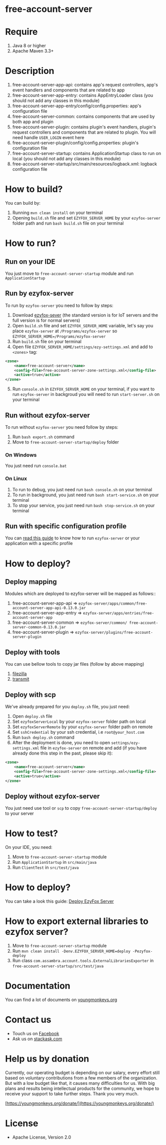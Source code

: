 
# free-account-server

# Require

1. Java 8 or higher
2. Apache Maven 3.3+

# Description

1. free-account-server-app-api: contains app's request controllers, app's event handlers and components that are related to
   app
2. free-account-server-app-entry: contains AppEntryLoader class (you should not add any classes in this module)
3. free-account-server-app-entry/config/config.properties: app's configuration file
4. free-account-server-common: contains components that are used by both app and plugin
5. free-account-server-plugin: contains plugin's event handlers, plugin's request controllers and components that are related
   to plugin. You will need handle `USER_LOGIN` event here
6. free-account-server-plugin/config/config.properties: plugin's configuration file
7. free-account-server-startup: contains ApplicationStartup class to run on local (you should not add any classes in this
   module)
8. free-account-server-startup/src/main/resources/logback.xml: logback configuration file

# How to build?

You can build by:

1. Running `mvn clean install` on your terminal
2. Opening `build.sh` file and set `EZYFOX_SERVER_HOME` by your `ezyfox-server` folder path and run `bash build.sh` file
   on your terminal

# How to run?

## Run on your IDE

You just move to `free-account-server-startup` module and run `ApplicationStartup`

## Run by ezyfox-server

To run by `ezyfox-server` you need to follow by steps:

1. Download [ezyfox-sever](https://resources.tvd12.com/) (the standard version is for IoT servers and the full version
   is for normal servers)
2. Open `build.sh` file and set `EZYFOX_SERVER_HOME` variable, let's say you place `ezyfox-server`
   at `/Programs/ezyfox-server` so `EZYFOX_SERVER_HOME=/Programs/ezyfox-server`
3. Run `build.sh` file on your terminal
4. Open file `EZYFOX_SERVER_HOME/settings/ezy-settings.xml` and add to `<zones>` tag:

```xml
<zone>
	<name>free-account-server</name>
	<config-file>free-account-server-zone-settings.xml</config-file>
	<active>true</active>
</zone>
```

5. Run `console.sh` in `EZYFOX_SERVER_HOME` on your terminal, if you want to run `ezyfox-server` in backgroud you will
   need to run `start-server.sh` on your terminal

## Run without ezyfox-server

To run without `ezyfox-server` you need follow by steps:

1. Run `bash export.sh` command
2. Move to `free-account-server-startup/deploy` folder

### On Windows

You just need run `console.bat`

### On Linux

1. To run to debug, you just need run `bash console.sh` on your terminal
2. To run in background, you just need run `bash start-service.sh` on your terminal
3. To stop your service, you just need run `bash stop-service.sh` on your terminal

## Run with specific configuration profile

You can [read this guide](https://youngmonkeys.org/ezyfox-server-project-configuration/) to know how to
run `ezyfox-server` or your application with a specific profile

# How to deploy?

## Deploy mapping

Modules which are deployed to ezyfox-server will be mapped as follows::

1. free-account-server-app-api => `ezyfox-server/apps/common/free-account-server-app-api-0.13.0.jar`
2. free-account-server-app-entry => `ezyfox-server/apps/entries/free-account-server-app`
3. free-account-server-common => `ezyfox-server/common/ free-account-server-common-0.13.0.jar`
4. free-account-server-plugin => `ezyfox-server/plugins/free-account-server-plugin`

## Deploy with tools

You can use bellow tools to copy jar files (follow by above mapping)

1. [filezilla](https://filezilla-project.org/)
2. [transmit](https://panic.com/transmit/)

## Deploy with scp

We've already prepared for you `deploy.sh` file, you just need:

1. Open `deploy.sh` file
2. Set `ezyfoxServerLocal` by your `ezyfox-server` folder path on local
3. Set `ezyfoxServerRemote` by your `ezyfox-server` folder path on remote
4. Set `sshCredential` by your ssh credential, i.e `root@your_host.com`
5. Run `bash deploy.sh` command
6. After the deployment is done, you need to open `settings/ezy-settings.xml` file in `ezyfox-server` on remote and
   add (if you have already done this step in the past, please skip it):

```xml
<zone>
	<name>free-account-server</name>
	<config-file>free-account-server-zone-settings.xml</config-file>
	<active>true</active>
</zone>
```

## Deploy without ezyfox-server

You just need use tool or `scp` to copy `free-account-server-startup/deploy` to your server

# How to test?

On your IDE, you need:

1. Move to `free-account-server-startup` module
2. Run `ApplicationStartup` in `src/main/java`
3. Run `ClientTest` in `src/test/java`

# How to deploy?

You can take a look this guide: [Deploy EzyFox Server](https://youngmonkeys.org/deploy-ezyfox-server/)

# How to export external libraries to ezyfox server?

1. Move to `free-account-server-startup` module 
2. Run `mvn clean install -Denv.EZYFOX_SERVER_HOME=deploy -Pezyfox-deploy`
3. Run class `com.assambra.account.tools.ExternalLibrariesExporter` in `free-account-server-startup/src/test/java`

# Documentation

You can find a lot of documents on [youngmonkeys.org](https://youngmonkeys.org/ezyfox-sever/)

# Contact us

- Touch us on [Facebook](https://www.facebook.com/youngmonkeys.org)
- Ask us on [stackask.com](https://stackask.com)

# Help us by donation

Currently, our operating budget is depending on our salary, every effort still based on voluntary contributions from a
few members of the organization. But with a low budget like that, it causes many difficulties for us. With big plans and
results being intellectual products for the community, we hope to receive your support to take further steps. Thank you
very much.

[https://youngmonkeys.org/donate/](https://youngmonkeys.org/donate/)

# License

- Apache License, Version 2.0
